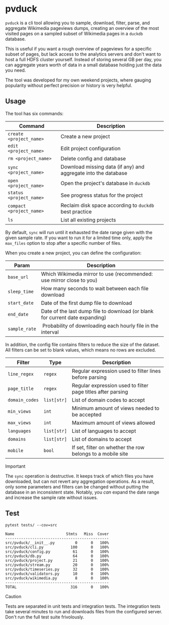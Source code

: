 # pvduck

`pvduck` is a cli tool allowing you to sample, download, filter, parse, and
aggregate Wikimedia pageviews dumps, creating an overview of the most visited
pages on a sampled subset of Wikimedia pages in a `duckdb` database.

This is useful if you want a rough overview of pageviews for a specific
subset of pages, but lack access to the analytics servers and don't want to
host a full HDFS cluster yourself. Instead of storing several GB per day,
you can aggregate years worth of data in a small database holding just the
data you need.

The tool was developed for my own weekend projects, where gauging popularity
without perfect precision or history is very helpful.

## Usage

The tool has six commands:

| Command                  | Description                                                    |
| ------------------------ | -------------------------------------------------------------- |
| `create <project_name>`  | Create a new project                                           |
| `edit <project_name>`    | Edit project configuration                                     |
| `rm <project_name>`      | Delete config and database                                     |
| `sync <project_name>`    | Download missing data (if any) and aggregate into the database |
| `open <project_name>`    | Open the project's database in `duckdb`                        |
| `status <project_name>`  | See progress status for the project                            |
| `compact <project_name>` | Reclaim disk space according to `duckdb` best practice         |
| `ls`                     | List all existing projects                                     |

By default, `sync` will run until it exhausted the date range given with the
given sample rate. If you want to run it for a limited time only, apply the
`max_files` option to stop after a specific number of files.

When you create a new project, you can define the configuration:

| Param         | Description                                                                  |
| ------------- | ---------------------------------------------------------------------------- |
| `base_url`    | Which Wikimedia mirror to use (recommended: use mirror close to you)         |
| `sleep_time`  | How many seconds to wait between each file download                          |
| `start_date`  | Date of the first dump file to download                                      |
| `end_date`    | Date of the last dump file to download (or blank for current date expanding) |
| `sample_rate` |  Probability of downloading each hourly file in the interval                 |

In addition, the config file contains filters to reduce the size of the
dataset. All filters can be set to blank values, which means no rows are
excluded.

| Filter         | Type        | Description                                                 |
| -------------- | ----------- | ----------------------------------------------------------- |
| `line_regex`   | `regex`     | Regular expression used to filter lines before parsing      |
| `page_title`   | `regex`     | Regular expression used to filter page titles after parsing |
| `domain_codes` | `list[str]` | List of domain codes to accept                              |
| `min_views`    | `int`       | Minimum amount of views needed to be accepted               |
| `max_views`    | `int`       | Maximum amount of views allowed                             |
| `languages`    | `list[str]` | List of languages to accept                                 |
| `domains`      | `list[str]` | List of domains to accept                                   |
| `mobile`       | `bool`      | If set, filter on whether the row belongs to a mobile site  |

> [!IMPORTANT]  
> The `sync` operation is destructive. It keeps track of which files you have
> downloaded, but can not revert any aggregation operations. As a result, only
> some parameters and filters can be changed without putting the database in an
> inconsistent state. Notably, you _can_ expand the date range and increase the
> sample rate without issues.

## Test

```
pytest tests/ --cov=src

Name                       Stmts   Miss  Cover
----------------------------------------------
src/pvduck/__init__.py         0      0   100%
src/pvduck/cli.py            100      0   100%
src/pvduck/config.py          61      0   100%
src/pvduck/db.py              64      0   100%
src/pvduck/project.py         21      0   100%
src/pvduck/stream.py          20      0   100%
src/pvduck/timeseries.py      32      0   100%
src/pvduck/validators.py      10      0   100%
src/pvduck/wikimedia.py        8      0   100%
----------------------------------------------
TOTAL                        316      0   100%
```

> [!CAUTION]
> Tests are separated in unit tests and integration tests. The integration
> tests take several minutes to run and downloads files from the configured
> server. Don't run the full test suite frivolously.
